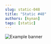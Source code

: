 ```yaml
---
slug: static-048
title: "Static #48"
authors: [kynan]
tags: [static]
---
```


![Example banner](/img/stories/static_new/048.png)
